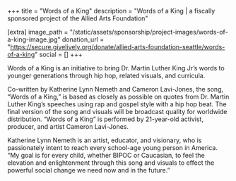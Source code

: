 +++
title = "Words of a King"
description = "Words of a King | a fiscally sponsored project of the Allied Arts Foundation"

[extra]
image_path = "/static/assets/sponsorship/project-images/words-of-a-king-image.jpg"
donation_url = "https://secure.givelively.org/donate/allied-arts-foundation-seattle/words-of-a-king"
social = []
+++

Words of a King is an initiative to bring Dr. Martin Luther King Jr’s words to younger generations through hip hop, related visuals, and curricula.

Co-written by Katherine Lynn Nemeth and Cameron Lavi-Jones, the song, “Words of a King,” is based as closely as possible on quotes from Dr. Martin Luther King’s speeches using rap and gospel style with a hip hop beat. The final version of the song and visuals will be broadcast quality for worldwide distribution.
“Words of a King” is performed by 21-year-old activist, producer, and artist Cameron Lavi-Jones.

Katherine Lynn Nemeth is an artist, educator, and visionary, who is passionately intent to reach every school-age young person in America. “My goal is for every child, whether BIPOC or Caucasian, to feel the elevation and enlightenment through this song and visuals to effect the powerful social change we need now and in the future.”

